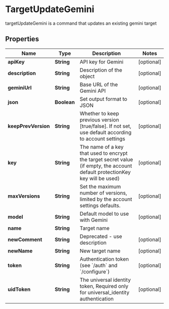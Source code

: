 

# TargetUpdateGemini

targetUpdateGemini is a command that updates an existing gemini target

## Properties

| Name | Type | Description | Notes |
|------------ | ------------- | ------------- | -------------|
|**apiKey** | **String** | API key for Gemini |  [optional] |
|**description** | **String** | Description of the object |  [optional] |
|**geminiUrl** | **String** | Base URL of the Gemini API |  [optional] |
|**json** | **Boolean** | Set output format to JSON |  [optional] |
|**keepPrevVersion** | **String** | Whether to keep previous version [true/false]. If not set, use default according to account settings |  [optional] |
|**key** | **String** | The name of a key that used to encrypt the target secret value (if empty, the account default protectionKey key will be used) |  [optional] |
|**maxVersions** | **String** | Set the maximum number of versions, limited by the account settings defaults. |  [optional] |
|**model** | **String** | Default model to use with Gemini |  [optional] |
|**name** | **String** | Target name |  |
|**newComment** | **String** | Deprecated - use description |  [optional] |
|**newName** | **String** | New target name |  [optional] |
|**token** | **String** | Authentication token (see &#x60;/auth&#x60; and &#x60;/configure&#x60;) |  [optional] |
|**uidToken** | **String** | The universal identity token, Required only for universal_identity authentication |  [optional] |



